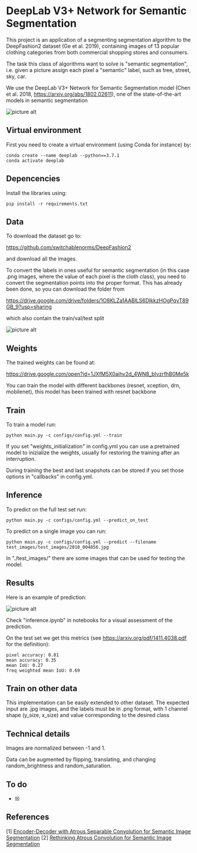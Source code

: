 # DeepLab V3+ Network for Semantic Segmentation

This project is an application of a segmenting segmentation algorithm to the DeepFashion2 dataset 
(Ge et al. 2019), containing images of 13 popular clothing categories from both commercial shopping stores and consumers.


The task this class of algorithms want to 
solve is "semantic segmentation", i.e. given a picture assign each pixel a "semantic" label, such as tree, street, sky, car. 


We use the DeepLab V3+ Network for Semantic Segmentation model (Chen et al. 2018, https://arxiv.org/abs/1802.02611), one of the state-of-the-art models
in semantic segmentation 


![picture alt](https://github.com/giovanniguidi/FCN-keras/blob/master/figures/semantic_segmentation.jpg "")

## Virtual environment
First you need to create a virtual environment (using Conda for instance) by:
```
conda create --name deeplab --python==3.7.1
conda activate deeplab
```


## Depencencies

Install the libraries using:
```
pip install -r requirements.txt 
```

## Data


To download the dataset go to: 

https://github.com/switchablenorms/DeepFashion2

and download all the images.

To convert the labels in ones useful for semantic segmentation (in this case .png images, where the value of each pixel is the cloth class), you need
to convert the segmentation points into the proper format. This has already been done, so you can download the folder from


https://drive.google.com/drive/folders/1O8KLZa1AABlLS6DlkkzHOgPqvT89GB_9?usp=sharing

which also contain the train/val/test split


![picture alt](https://github.com/giovanniguidi/FCN-keras/blob/master/test_images/2010_001403.jpg "")



## Weights

The trained weights can be found at:

https://drive.google.com/open?id=1JXfM5X0aihv2d_4WN8_bIvzrfhB0Me5k


You can train the model with different backbones (resnet, xception, drn, mobilenet), this model has been trained with resnet backbone


## Train

To train a model run:

```
python main.py -c configs/config.yml --train
```

If you set "weights_initialization" in config.yml you can use a pretrained model to inizialize the weights, usually for restoring the training after an interruption.  

During training the best and last snapshots can be stored if you set those options in "callbacks" in config.yml.


## Inference 

To predict on the full test set run: 

```
python main.py -c configs/config.yml --predict_on_test
```


To predict on a single image you can run:

```
python main.py -c configs/config.yml --predict --filename test_images/test_images/2010_004856.jpg
```

In "./test_images/" there are some images that can be used for testing the model. 


## Results

Here is an example of prediction:

![picture alt](https://github.com/giovanniguidi/FCN-keras/blob/master/figures/pred_1.jpg "")

Check "inference.ipynb" in notebooks for a visual assessment of the prediction.

On the test set we get this metrics (see https://arxiv.org/pdf/1411.4038.pdf for the definition):

```
pixel accuracy: 0.81
mean accuracy: 0.35
mean IoU: 0.27
freq weighted mean IoU: 0.69
````

## Train on other data

This implementation can be easily extended to other dataset. The expected input are .jpg images, and the labels must be in .png format, with 1 channel shape (y_size, x_size) and value corresponding to the desired class
 

## Technical details

Images are normalized between -1 and 1.

Data can be augmented by flipping, translating, and changing random_brightness and random_saturation.


## To do

- [x] 


## References


\[1\] [Encoder-Decoder with Atrous Separable Convolution for Semantic Image Segmentation](https://arxiv.org/pdf/1802.02611.pdf)
\[2\] [Rethinking Atrous Convolution for Semantic Image Segmentation](https://arxiv.org/pdf/1706.05587.pdf)
